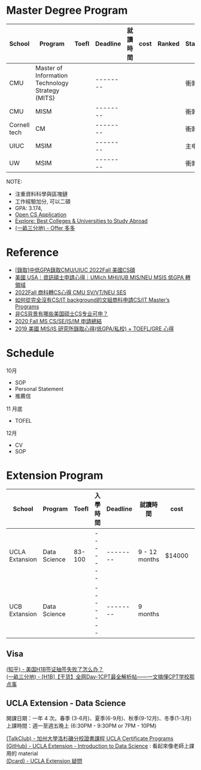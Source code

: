 # Master Degree Program
| School         | Program      | Toefl  | Deadline | 就讀時間  | cost  | Ranked | Stage |
| -------------- | ------------ | ------ | -------- | ------- | ----- | -------- | -------- |
| CMU | Master of Information Technology Strategy (MITS) | | -------- | |  |  | 衝刺 | 
| CMU | MISM | | -------- | |  |  | 衝刺 | 
| Cornell tech | CM | | -------- | |  |  | 衝刺 | 
| UIUC | MSIM | | -------- | |  |  | 主申 | 
| UW | MSIM | | -------- | |  |  | 衝刺 | 

NOTE:
- 注重資料科學與區塊鏈
- 工作經驗加分, 可以二碩
- GPA: 3.174,
- [Open CS Application](https://opencs.app/)
- [Explore: Best Colleges & Universities to Study Abroad](https://yocket.com/universities?pc_name=Computer%20Science&display_name=Popularity&s_name=views&s_order=desc&c_name=United%20States&page=3&is_gre_required=WAIVED)
- [(一畝三分地) - Offer 多多](https://offer.1point3acres.com/)

# Reference
- [[錄取]中低GPA錄取CMU/UIUC 2022Fall 美國CS碩](https://moptt.tw/p/studyabroad.M.1660512415.A.89A)
- [美國 USA｜資訊碩士申請心得｜UMich MHI/IUB MIS/NEU MSIS 低GPA 轉領域](https://medium.com/roywannago-%E6%97%85%E8%A1%8C%E4%B8%8D%E9%9C%80%E7%90%86%E7%94%B1/%E7%BE%8E%E5%9C%8B%E8%B3%87%E8%A8%8A%E7%A2%A9%E5%A3%AB%E7%94%B3%E8%AB%8B%E5%BF%83%E5%BE%97-umich-mhi-iub-mis-neu-msis-%E4%BD%8Egpa-%E8%BD%89%E9%A0%98%E5%9F%9F-93953cbfa808)
- [2022Fall 商科轉CS心得 CMU SV/VT/NEU SES](https://seanleetech.com/%E7%95%99%E5%AD%B8/223/)
- [如何從完全沒有CS/IT background的文組商科申請CS/IT Master’s Programs](https://joycewang821993-67612.medium.com/2021-fall-%E9%8C%84%E5%8F%96-university-of-chicago-mpcs-%E5%A6%82%E4%BD%95%E5%BE%9E%E5%AE%8C%E5%85%A8%E6%B2%92%E6%9C%89cs-it-background%E7%9A%84%E6%96%87%E7%B5%84%E5%95%86%E7%A7%91%E8%BD%89cs-it-master-part-i-8c6986679d02)
- [非CS背景有哪些美国硕士CS专业可申？](https://zhuanlan.zhihu.com/p/147263286)
- [2020 Fall MS CS/SE/IS/IM 申請總結](https://cwhu.medium.com/2020-fall-master-cs-se-is-im-application-summary-5f0845f8ab2c)
- [2019 美國 MIS/IS 研究所錄取心得(低GPA/私校) + TOEFL/GRE 心得](https://jim850221.medium.com/2019-%E7%BE%8E%E5%9C%8B-mis-is-%E7%A0%94%E7%A9%B6%E6%89%80%E9%8C%84%E5%8F%96%E5%BF%83%E5%BE%97-%E4%BD%8Egpa-%E7%A7%81%E6%A0%A1-toefl-gre-%E5%BF%83%E5%BE%97-7a21ea85de9a)

# Schedule
10月
- SOP
- Personal Statement
- 推薦信

11 月底
- TOFEL

12月
- CV
- SOP

# Extension Program 

| School         | Program      | Toefl  | 入學時間 | Deadline | 就讀時間  | cost  | location | STEAM    |
| -------------- | ------------ | ------ | ------- | -------- | ------- | ----- | ---- | -------- |
| UCLA Extansion | Data Science | 83-100 | ------- | -------- | 9 - 12 months | $14000 | LA | NO       |
| UCB Extansion | Data Science |  | ------- | -------- | 9 months | | | NO       |
  
## Visa
[(知乎) - 美国H1B签证抽签失败了怎么办？](https://www.zhihu.com/question/21014657)  
[(一畝三分地) - [H1B]【干货】全网Day-1CPT最全解析帖——一文搞懂CPT学校那点事](https://www.1point3acres.com/bbs/thread-807825-2-1.html)  

## UCLA Extension - Data Science
開課日期：一年 4 次。春季 (3-6月)、夏季(6-9月)、秋季(9-12月)、冬季(1-3月)  
上課時間：週一至週五晚上 (6:30PM - 9:30PM or 7PM - 10PM)  

[(TalkClub) - 加州大學洛杉磯分校證書課程 UCLA Certificate Programs](https://www.talkedu.com.tw/article_d.php?lang=tw&tb=2&cid=790&id=9048)  
[(GitHub) - UCLA Extension - Introduction to Data Science](https://github.com/AMULETAnalytics/UCLAIntroDataScience) : 看起來像老師上課用的 material  
[(Dcard) - UCLA Extension 疑問](https://www.dcard.tw/f/studyabroad/p/226292941)

